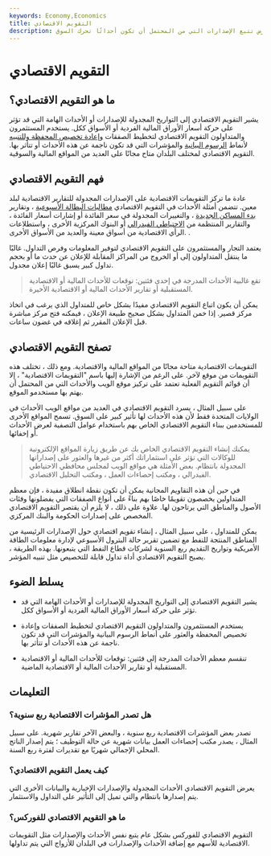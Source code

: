 ```yaml
---
keywords: Economy,Economics
title: التقويم الاقتصادي
description: يتم استخدام التقويم الاقتصادي من قبل المتداولين والمستثمرين لغرض تتبع الإصدارات التي من المحتمل أن تكون أحداثًا تحرك السوق.
---
```


# التقويم الاقتصادي
## ما هو التقويم الاقتصادي؟

يشير التقويم الاقتصادي إلى التواريخ المجدولة للإصدارات أو الأحداث الهامة التي قد تؤثر على حركة أسعار الأوراق المالية الفردية أو الأسواق ككل. يستخدم المستثمرون والمتداولون التقويم الاقتصادي لتخطيط الصفقات [وإعادة تخصيص المحفظة وللتنبيه](/rebalancing) لأنماط [الرسوم البيانية](/pattern) والمؤشرات التي قد تكون ناجمة عن هذه الأحداث أو تتأثر بها. التقويم الاقتصادي لمختلف البلدان متاح مجانًا على العديد من المواقع المالية والسوقية.

## فهم التقويم الاقتصادي

عادة ما تركز التقويمات الاقتصادية على الإصدارات المجدولة للتقارير الاقتصادية لبلد معين. تتضمن أمثلة الأحداث في التقويم الاقتصادي [مطالبات البطالة الأسبوعية](/jobless-claims) ، وتقارير [بدء المساكن الجديدة](/housingstarts) ، والتغييرات المجدولة في سعر الفائدة أو إشارات أسعار الفائدة ، والتقارير المنتظمة من [الاحتياطي الفيدرالي](/federalreservebank) أو البنوك المركزية الأخرى ، واستطلاعات الرأي الاقتصادية من أسواق معينة والعديد من الأسواق الأخرى. .

يعتمد التجار والمستثمرون على التقويم الاقتصادي لتوفير المعلومات وفرص التداول. غالبًا ما ينتقل المتداولون إلى أو الخروج من المراكز المقابلة للإعلان عن حدث ما أو بحجم تداول كبير يسبق غالبًا إعلان مجدول.

> تقع غالبية الأحداث المدرجة في إحدى فئتين: توقعات للأحداث المالية أو الاقتصادية المستقبلية أو تقارير الأحداث المالية أو الاقتصادية الأخيرة.

>

يمكن أن يكون اتباع التقويم الاقتصادي مفيدًا بشكل خاص للمتداول الذي يرغب في اتخاذ مركز قصير. إذا خمن المتداول بشكل صحيح طبيعة الإعلان ، فيمكنه فتح مركز مباشرة قبل الإعلان المقرر ثم إغلاقه في غضون ساعات.

## تصفح التقويم الاقتصادي

التقويمات الاقتصادية متاحة مجانًا من المواقع المالية والاقتصادية. ومع ذلك ، تختلف هذه التقويمات من موقع لآخر. على الرغم من الإشارة إليها باسم "التقويمات الاقتصادية" ، إلا أن قوائم التقويم الفعلية تعتمد على تركيز موقع الويب والأحداث التي من المحتمل أن يهتم بها مستخدمو الموقع.

على سبيل المثال ، يسرد التقويم الاقتصادي في العديد من مواقع الويب الأحداث في الولايات المتحدة فقط لأن هذه الأحداث لها تأثير كبير على السوق. تسمح المواقع الأخرى للمستخدمين ببناء التقويم الاقتصادي الخاص بهم باستخدام عوامل التصفية لعرض الأحداث أو إخفائها.

> يمكنك إنشاء التقويم الاقتصادي الخاص بك عن طريق زيارة المواقع الإلكترونية للوكالات التي تؤثر على استثماراتك أكثر من غيرها والعثور على إصداراتها المجدولة بانتظام. بعض الأمثلة هي مواقع الويب لمجلس محافظي الاحتياطي الفيدرالي ، ومكتب إحصاءات العمل ، ومكتب التحليل الاقتصادي.

>

في حين أن هذه التقاويم المجانية يمكن أن تكون نقطة انطلاق مفيدة ، فإن معظم المتداولين يخصصون تقويمًا خاصًا بهم بناءً على أنواع الصفقات التي يفضلونها وفئات الأصول والمناطق التي يرتاحون لها. علاوة على ذلك ، لا يلزم أن يقتصر التقويم الاقتصادي المخصص على إصدارات الحكومة والبنك المركزي.

يمكن للمتداول ، على سبيل المثال ، إنشاء تقويم اقتصادي حول الإصدارات الرئيسية من المناطق المنتجة للنفط مع تضمين تقرير حالة البترول الأسبوعي لإدارة معلومات الطاقة الأمريكية وتواريخ التقديم ربع السنوية لشركات قطاع النفط التي يتبعونها. بهذه الطريقة ، يصبح التقويم الاقتصادي أداة تداول قابلة للتخصيص مثل تنبيه المؤشر.

## يسلط الضوء

- يشير التقويم الاقتصادي إلى التواريخ المجدولة للإصدارات أو الأحداث الهامة التي قد تؤثر على حركة أسعار الأوراق المالية الفردية أو الأسواق ككل.

- يستخدم المستثمرون والمتداولون التقويم الاقتصادي لتخطيط الصفقات وإعادة تخصيص المحفظة والعثور على أنماط الرسوم البيانية والمؤشرات التي قد تكون ناجمة عن هذه الأحداث أو تتأثر بها.

- تنقسم معظم الأحداث المدرجة إلى فئتين: توقعات للأحداث المالية أو الاقتصادية المستقبلية أو تقارير الأحداث المالية أو الاقتصادية الماضية.

## التعليمات

### هل تصدر المؤشرات الاقتصادية ربع سنوية؟

تصدر بعض المؤشرات الاقتصادية ربع سنوية ، والبعض الآخر تقارير شهرية. على سبيل المثال ، يصدر مكتب إحصاءات العمل بيانات شهرية عن حالة التوظيف ؛ يتم إصدار الناتج المحلي الإجمالي شهريًا مع تقديرات لفترة ربع السنة.

### كيف يعمل التقويم الاقتصادي؟

يعرض التقويم الاقتصادي الأحداث المجدولة والإصدارات الإخبارية والبيانات الأخرى التي يتم إصدارها بانتظام والتي تميل إلى التأثير على التداول والاستثمار.

### ما هو التقويم الاقتصادي للفوركس؟

التقويم الاقتصادي للفوركس بشكل عام يتبع نفس الأحداث والإصدارات مثل التقويمات الاقتصادية للأسهم مع إضافة الأحداث والإصدارات في البلدان للأزواج التي يتم تداولها.

